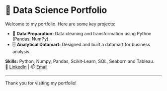 # 💼 Data Science Portfolio

Welcome to my portfolio. Here are some key projects:

- 📑 **Data Preparation:** Data cleaning and transformation using Python (Pandas, NumPy).
- 🗄️ **Analytical Datamart:** Designed and built a datamart for business analysis 

**Skills:** Python, Numpy, Pandas, Scikit-Learn, SQL, Seaborn and Tableau.  
💼 [LinkedIn](https://www.linkedin.com/in/javiergdelgado) | 📫 [Email](mailto:javiergd.datascientist@gmail.com)

---

Thank you for visiting my portfolio!
